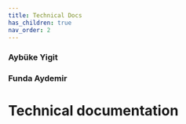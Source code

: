 ```yaml
---
title: Technical Docs
has_children: true
nav_order: 2
---
```

### Aybüke Yigit 
### Funda Aydemir


# Technical documentation
